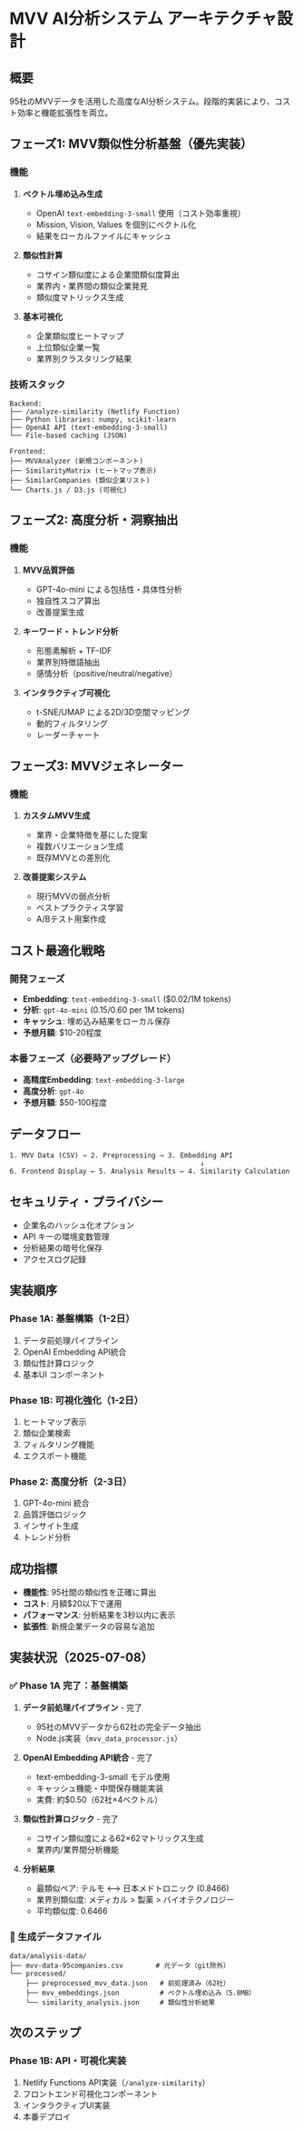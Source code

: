 # MVV AI分析システム アーキテクチャ設計

## 概要

95社のMVVデータを活用した高度なAI分析システム。段階的実装により、コスト効率と機能拡張性を両立。

## フェーズ1: MVV類似性分析基盤（優先実装）

### 機能
1. **ベクトル埋め込み生成**
   - OpenAI `text-embedding-3-small` 使用（コスト効率重視）
   - Mission, Vision, Values を個別にベクトル化
   - 結果をローカルファイルにキャッシュ

2. **類似性計算**
   - コサイン類似度による企業間類似度算出
   - 業界内・業界間の類似企業発見
   - 類似度マトリックス生成

3. **基本可視化**
   - 企業類似度ヒートマップ
   - 上位類似企業一覧
   - 業界別クラスタリング結果

### 技術スタック
```
Backend:
├── /analyze-similarity (Netlify Function)
├── Python libraries: numpy, scikit-learn
├── OpenAI API (text-embedding-3-small)
└── File-based caching (JSON)

Frontend:
├── MVVAnalyzer (新規コンポーネント)
├── SimilarityMatrix (ヒートマップ表示)
├── SimilarCompanies (類似企業リスト)
└── Charts.js / D3.js (可視化)
```

## フェーズ2: 高度分析・洞察抽出

### 機能
1. **MVV品質評価**
   - GPT-4o-mini による包括性・具体性分析
   - 独自性スコア算出
   - 改善提案生成

2. **キーワード・トレンド分析**
   - 形態素解析 + TF-IDF
   - 業界別特徴語抽出
   - 感情分析（positive/neutral/negative）

3. **インタラクティブ可視化**
   - t-SNE/UMAP による2D/3D空間マッピング
   - 動的フィルタリング
   - レーダーチャート

## フェーズ3: MVVジェネレーター

### 機能
1. **カスタムMVV生成**
   - 業界・企業特徴を基にした提案
   - 複数バリエーション生成
   - 既存MVVとの差別化

2. **改善提案システム**
   - 現行MVVの弱点分析
   - ベストプラクティス学習
   - A/Bテスト用案作成

## コスト最適化戦略

### 開発フェーズ
- **Embedding**: `text-embedding-3-small` ($0.02/1M tokens)
- **分析**: `gpt-4o-mini` ($0.15/$0.60 per 1M tokens)
- **キャッシュ**: 埋め込み結果をローカル保存
- **予想月額**: $10-20程度

### 本番フェーズ（必要時アップグレード）
- **高精度Embedding**: `text-embedding-3-large`
- **高度分析**: `gpt-4o`
- **予想月額**: $50-100程度

## データフロー

```
1. MVV Data (CSV) → 2. Preprocessing → 3. Embedding API
                                               ↓
6. Frontend Display ← 5. Analysis Results ← 4. Similarity Calculation
```

## セキュリティ・プライバシー

- 企業名のハッシュ化オプション
- API キーの環境変数管理
- 分析結果の暗号化保存
- アクセスログ記録

## 実装順序

### Phase 1A: 基盤構築（1-2日）
1. データ前処理パイプライン
2. OpenAI Embedding API統合
3. 類似性計算ロジック
4. 基本UI コンポーネント

### Phase 1B: 可視化強化（1-2日）
1. ヒートマップ表示
2. 類似企業検索
3. フィルタリング機能
4. エクスポート機能

### Phase 2: 高度分析（2-3日）
1. GPT-4o-mini 統合
2. 品質評価ロジック
3. インサイト生成
4. トレンド分析

## 成功指標

- **機能性**: 95社間の類似性を正確に算出
- **コスト**: 月額$20以下で運用
- **パフォーマンス**: 分析結果を3秒以内に表示
- **拡張性**: 新規企業データの容易な追加

## 実装状況（2025-07-08）

### ✅ Phase 1A 完了：基盤構築

1. **データ前処理パイプライン** - 完了
   - 95社のMVVデータから62社の完全データ抽出
   - Node.js実装（`mvv_data_processor.js`）

2. **OpenAI Embedding API統合** - 完了
   - text-embedding-3-small モデル使用
   - キャッシュ機能・中間保存機能実装
   - 実費: 約$0.50（62社×4ベクトル）

3. **類似性計算ロジック** - 完了
   - コサイン類似度による62×62マトリックス生成
   - 業界内/業界間分析機能

4. **分析結果**
   - 最類似ペア: テルモ ⟷ 日本メドトロニック (0.8466)
   - 業界別類似度: メディカル > 製薬 > バイオテクノロジー
   - 平均類似度: 0.6466

### 📁 生成データファイル

```
data/analysis-data/
├── mvv-data-95companies.csv        # 元データ（git除外）
└── processed/
    ├── preprocessed_mvv_data.json   # 前処理済み（62社）
    ├── mvv_embeddings.json          # ベクトル埋め込み（5.8MB）
    └── similarity_analysis.json     # 類似性分析結果
```

## 次のステップ

### Phase 1B: API・可視化実装
1. Netlify Functions API実装（`/analyze-similarity`）
2. フロントエンド可視化コンポーネント
3. インタラクティブUI実装
4. 本番デプロイ
